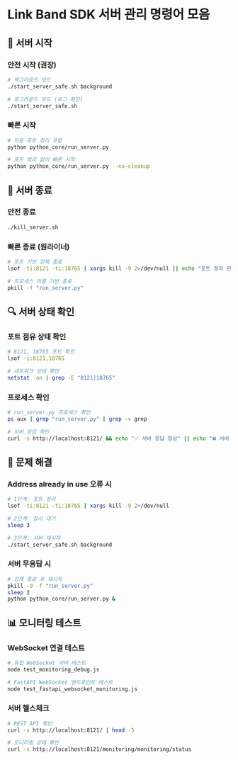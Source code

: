 # Link Band SDK 서버 관리 명령어 모음

## 🚀 서버 시작

### 안전 시작 (권장)
```bash
# 백그라운드 모드
./start_server_safe.sh background

# 포그라운드 모드 (로그 확인)
./start_server_safe.sh
```

### 빠른 시작
```bash
# 자동 포트 정리 포함
python python_core/run_server.py

# 포트 정리 없이 빠른 시작
python python_core/run_server.py --no-cleanup
```

## 🛑 서버 종료

### 안전 종료
```bash
./kill_server.sh
```

### 빠른 종료 (원라이너)
```bash
# 포트 기반 강제 종료
lsof -ti:8121 -ti:18765 | xargs kill -9 2>/dev/null || echo "포트 정리 완료"

# 프로세스 이름 기반 종료
pkill -f "run_server.py"
```

## 🔍 서버 상태 확인

### 포트 점유 상태 확인
```bash
# 8121, 18765 포트 확인
lsof -i:8121,18765

# 네트워크 상태 확인
netstat -an | grep -E "8121|18765"
```

### 프로세스 확인
```bash
# run_server.py 프로세스 확인
ps aux | grep "run_server.py" | grep -v grep

# 서버 응답 확인
curl -s http://localhost:8121/ && echo "✅ 서버 응답 정상" || echo "❌ 서버 응답 없음"
```

## 🔧 문제 해결

### Address already in use 오류 시
```bash
# 1단계: 포트 정리
lsof -ti:8121 -ti:18765 | xargs kill -9 2>/dev/null

# 2단계: 잠시 대기
sleep 3

# 3단계: 서버 재시작
./start_server_safe.sh background
```

### 서버 무응답 시
```bash
# 강제 종료 후 재시작
pkill -9 -f "run_server.py"
sleep 2
python python_core/run_server.py &
```

## 📊 모니터링 테스트

### WebSocket 연결 테스트
```bash
# 독립 WebSocket 서버 테스트
node test_monitoring_debug.js

# FastAPI WebSocket 엔드포인트 테스트
node test_fastapi_websocket_monitoring.js
```

### 서버 헬스체크
```bash
# REST API 확인
curl -s http://localhost:8121/ | head -5

# 모니터링 상태 확인
curl -s http://localhost:8121/monitoring/monitoring/status
``` 